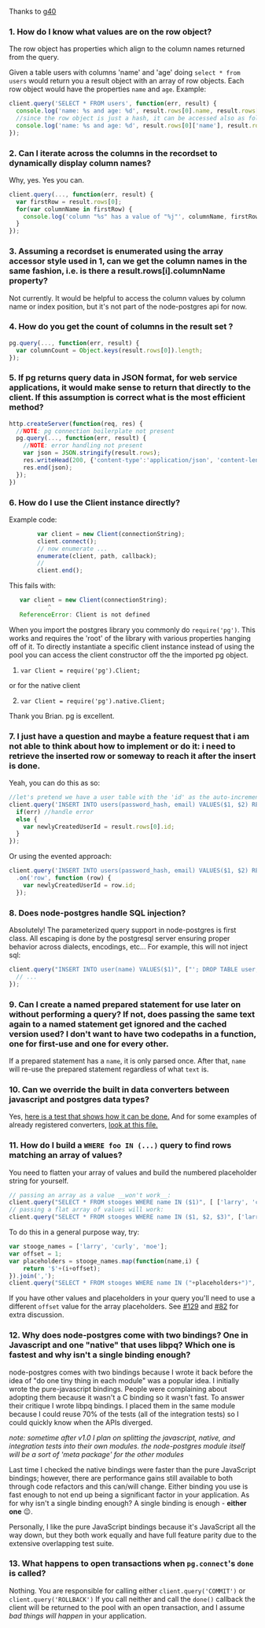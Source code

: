 Thanks to [g40](https://github.com/g40)

### 1. How do I know what values are on the row object? ###

The row object has properties which align to the column names returned from the query.

Given a table users with columns 'name' and 'age' doing `select * from users` would return you a result object with an array of row objects.  Each row object would have the properties `name` and `age`.  Example:

```js
client.query('SELECT * FROM users', function(err, result) {
  console.log('name: %s and age: %d', result.rows[0].name, result.rows[0].age);
  //since the row object is just a hash, it can be accessed also as follows
  console.log('name: %s and age: %d', result.rows[0]['name'], result.rows[0]['age']);
});
```

### 2. Can I iterate across the columns in the recordset to dynamically display column names? ###

Why, yes.  Yes you can.

```js
client.query(..., function(err, result) { 
  var firstRow = result.rows[0];
  for(var columnName in firstRow) {
    console.log('column "%s" has a value of "%j"', columnName, firstRow[columnName]);
  }
});
```

### 3. Assuming a recordset is enumerated using the array accessor style used in 1, can we get the column names in the same fashion, i.e. is there a result.rows[i].columnName property? ###

Not currently.  It would be helpful to access the column values by column name or index position, but it's not part of the node-postgres api for now.

### 4. How do you get the count of columns in the result set ? ###

```js
pg.query(..., function(err, result) {
  var columnCount = Object.keys(result.rows[0]).length;
});
```

### 5. If pg returns query data in JSON format, for web service applications, it would make sense to return that directly to the client. If this assumption is correct what is the most efficient method? ###

```js
http.createServer(function(req, res) {
  //NOTE: pg connection boilerplate not present
  pg.query(..., function(err, result) {
    //NOTE: error handling not present
    var json = JSON.stringify(result.rows);
    res.writeHead(200, {'content-type':'application/json', 'content-length':json.length}); 
    res.end(json);
  });
})
```
### 6. How do I use the Client instance directly? ###

Example code:

```js
        var client = new Client(connectionString);
        client.connect();
        // now enumerate ...
        enumerate(client, path, callback);
        //
        client.end();
```
This fails with:

```js
   var client = new Client(connectionString);
           ^
   ReferenceError: Client is not defined
```
When you import the postgres library you commonly do `require('pg')`.  This works and requires the 'root' of the library with various properties hanging off of it.  To directly instantiate a specific client instance instead of using the pool you can access the client constructor off the the imported pg object.

1.  `var Client = require('pg').Client;`

or for the native client

2.  `var Client = require('pg').native.Client;`

Thank you Brian. pg is excellent.


### 7. I just have a question and maybe a feature request that i am not able to think about how to implement or do it: i need to retrieve the inserted row or someway to reach it after the insert is done.

Yeah, you can do this as so: 

```js
//let's pretend we have a user table with the 'id' as the auto-incrementing primary key
client.query('INSERT INTO users(password_hash, email) VALUES($1, $2) RETURNING id', function(err, result) {
  if(err) //handle error
  else {
    var newlyCreatedUserId = result.rows[0].id;
  }
});
```

Or using the evented approach:

```js
client.query('INSERT INTO users(password_hash, email) VALUES($1, $2) RETURNING id')
  .on('row', function (row) {
    var newlyCreatedUserId = row.id;
  });
```

### 8. Does node-postgres handle SQL injection?

Absolutely! The parameterized query support in node-postgres is first class. All escaping is done by the postgresql server ensuring proper behavior across dialects, encodings, etc...  For example, this will not inject sql:

```js
client.query("INSERT INTO user(name) VALUES($1)", ["'; DROP TABLE user;"], function (err, result) {
  // ...
});
```


### 9. Can I create a named prepared statement for use later on without performing a query? If not, does passing the same text again to a named statement get ignored and the cached version used? I don't want to have two codepaths in a function, one for first-use and one for every other. 

If a prepared statement has a `name`, it is only parsed once.  After that, `name` will re-use the prepared statement regardless of what `text` is.

### 10. Can we override the built in data converters between javascript and postgres data types? 

Yes, [here is a test that shows how it can be done.](https://github.com/brianc/node-postgres/blob/master/test/integration/client/huge-numeric-tests.js#L6) And for some examples of already registered converters, [look at this file.](https://github.com/brianc/node-postgres/blob/master/lib/types/textParsers.js)


### 11. How do I build a `WHERE foo IN (...)` query to find rows matching an array of values?

You need to flatten your array of values and build the numbered placeholder string for yourself. 

```javascript
// passing an array as a value __won't work__:
client.query("SELECT * FROM stooges WHERE name IN ($1)", [ ['larry', 'curly', 'moe'] ], ...);
// passing a flat array of values will work:
client.query("SELECT * FROM stooges WHERE name IN ($1, $2, $3)", ['larry', 'curly', 'moe'], ...);
```

To do this in a general purpose way, try:

```javascript
var stooge_names = ['larry', 'curly', 'moe'];
var offset = 1;
var placeholders = stooge_names.map(function(name,i) { 
    return '$'+(i+offset); 
}).join(',');
client.query("SELECT * FROM stooges WHERE name IN ("+placeholders+")", stooge_names, ...);
```

If you have other values and placeholders in your query you'll need to use a different `offset` value for the array placeholders. See [#129](https://github.com/brianc/node-postgres/issues/129) and [#82](https://github.com/brianc/node-postgres/issues/82) for extra discussion.

### 12. Why does node-postgres come with two bindings? One in Javascript and one "native" that uses libpq? Which one is fastest and why isn't a single binding enough?

node-postgres comes with two bindings because I wrote it back before the idea of "do one tiny thing in each module" was a popular idea.  I initially wrote the pure-javascript bindings.  People were complaining about adopting them because it wasn't a C binding so it wasn't fast.  To answer their critique I wrote libpq bindings.  I placed them in the same module because I could reuse 70% of the tests (all of the integration tests) so I could quickly know when the APIs diverged.

_note: sometime after v1.0 I plan on splitting the javascript, native, and integration tests into their own modules.  the node-postgres module itself will be a sort of 'meta package' for the other modules_

Last time I checked the native bindings were faster than the pure JavaScript bindings; however, there are performance gains still available to both through code refactors and this can/will change.  Either binding you use is fast enough to not end up being a significant factor in your application.  As for why isn't a single binding enough? A single binding is enough - __either one__ :wink:.  

Personally, I like the pure JavaScript bindings because it's JavaScript all the way down, but they both work equally and have full feature parity due to the extensive overlapping test suite.

### 13. What happens to open transactions when `pg.connect`'s `done` is called?

Nothing.  You are responsible for calling either `client.query('COMMIT')` or `client.query('ROLLBACK')`  If you call neither and call the `done()` callback the client will be returned to the pool with an open transaction, and I assume _bad things will happen_ in your application.